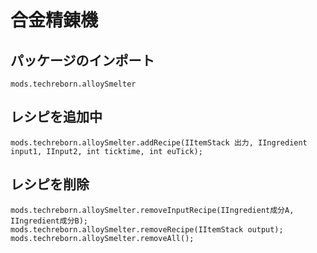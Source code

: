 # 合金精錬機

## パッケージのインポート
`mods.techreborn.alloySmelter`

## レシピを追加中
```zenscript
mods.techreborn.alloySmelter.addRecipe(IItemStack 出力, IIngredient input1, IInput2, int ticktime, int euTick);
```

## レシピを削除
```zenscript
mods.techreborn.alloySmelter.removeInputRecipe(IIngredient成分A, IIngredient成分B);
mods.techreborn.alloySmelter.removeRecipe(IItemStack output);
mods.techreborn.alloySmelter.removeAll();
```